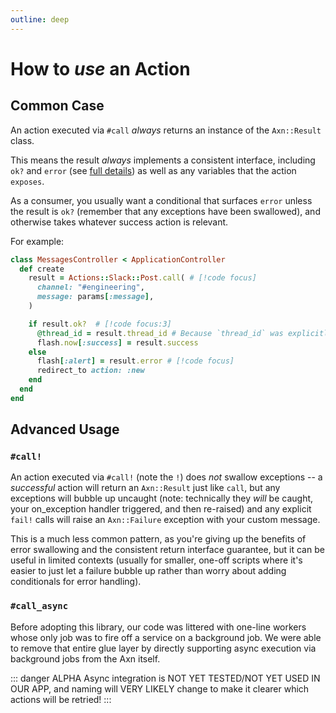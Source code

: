 ```yaml
---
outline: deep
---
```



# How to _use_ an Action

## Common Case

An action executed via `#call` _always_ returns an instance of the `Axn::Result` class.

This means the result _always_ implements a consistent interface, including `ok?` and `error` (see [full details](/reference/axn-result)) as well as any variables that the action `exposes`.

As a consumer, you usually want a conditional that surfaces `error` unless the result is `ok?` (remember that any exceptions have been swallowed), and otherwise takes whatever success action is relevant.

For example:

```ruby
class MessagesController < ApplicationController
  def create
    result = Actions::Slack::Post.call( # [!code focus]
      channel: "#engineering",
      message: params[:message],
    )

    if result.ok?  # [!code focus:3]
      @thread_id = result.thread_id # Because `thread_id` was explicitly exposed
      flash.now[:success] = result.success
    else
      flash[:alert] = result.error # [!code focus]
      redirect_to action: :new
    end
  end
end
```

## Advanced Usage

### `#call!`

An action executed via `#call!` (note the `!`) does _not_ swallow exceptions -- a _successful_ action will return an `Axn::Result` just like `call`, but any exceptions will bubble up uncaught (note: technically they _will_ be caught, your on_exception handler triggered, and then re-raised) and any explicit `fail!` calls will raise an `Axn::Failure` exception with your custom message.

This is a much less common pattern, as you're giving up the benefits of error swallowing and the consistent return interface guarantee, but it can be useful in limited contexts (usually for smaller, one-off scripts where it's easier to just let a failure bubble up rather than worry about adding conditionals for error handling).


### `#call_async`

Before adopting this library, our code was littered with one-line workers whose only job was to fire off a service on a background job.  We were able to remove that entire glue layer by directly supporting async execution via background jobs from the Axn itself.

::: danger ALPHA
Async integration is NOT YET TESTED/NOT YET USED IN OUR APP, and naming will VERY LIKELY change to make it clearer which actions will be retried!
:::
